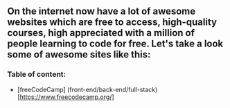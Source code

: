 ## On the internet now have a lot of awesome websites which are free to access, high-quality courses, high appreciated with a million of people learning to code for free. Let's take a look some of awesome sites like this:

### Table of content:

- [freeCodeCamp] (front-end/back-end/full-stack)[https://www.freecodecamp.org/]
